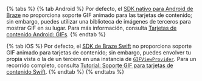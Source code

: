{% tabs %}
{% tab Android %}
Por defecto, el [SDK nativo para Android de Braze](https://github.com/braze-inc/braze-android-sdk) no proporciona soporte GIF animado para las tarjetas de contenido; sin embargo, puedes utilizar una biblioteca de imágenes de terceros para mostrar GIF en su lugar. Para más información, consulta [Tarjetas de contenido Android: GIFs]({{site.baseurl}}/developer_guide/content_cards/embedding_gifs/?sdktab=android).
{% endtab %}

{% tab iOS %}
Por defecto, el [SDK de Braze Swift](https://github.com/braze-inc/braze-swift-sdk) no proporciona soporte GIF animado para tarjetas de contenido; sin embargo, puedes envolver tu propia vista o la de un tercero en una instancia de [`GIFViewProvider`](https://braze-inc.github.io/braze-swift-sdk/documentation/brazeui/gifviewprovider). Para un recorrido completo, consulta [Tutorial: Soporte GIF para tarjetas de contenido Swift](https://braze-inc.github.io/braze-swift-sdk/tutorials/braze/c3-gif-support/).
{% endtab %}
{% endtabs %}
